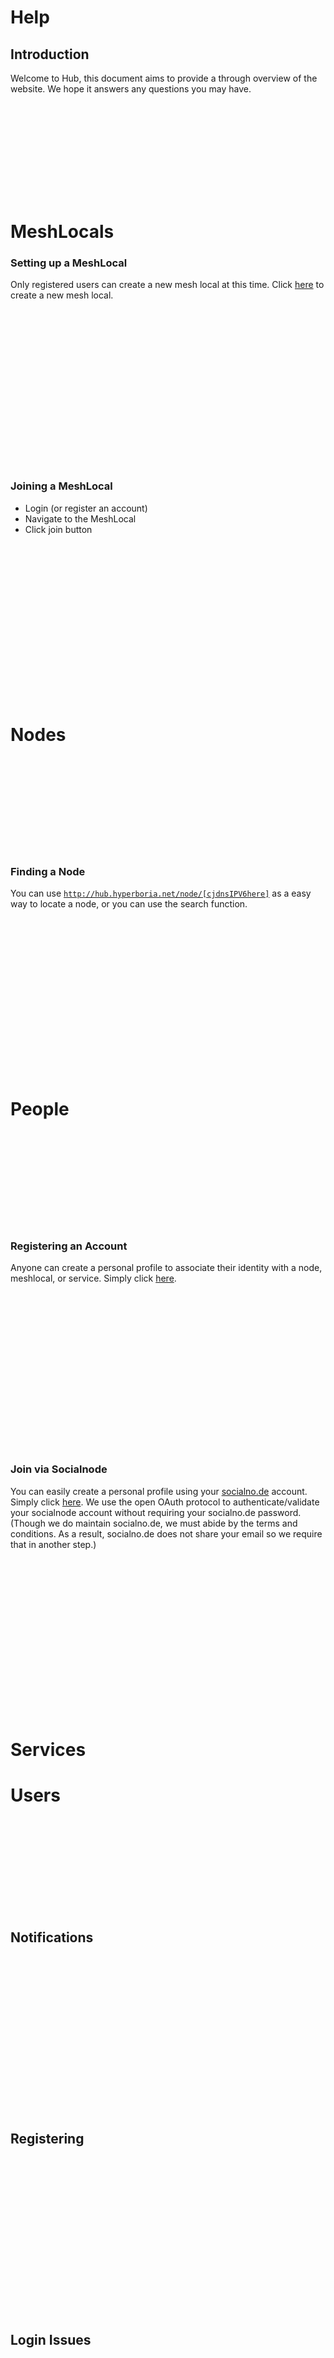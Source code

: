 Help
=====


Introduction
---------------

Welcome to Hub, this document aims to provide a through overview of the website. We hope it answers any questions you may have.

<p style="padding-bottom:150px"></p>

MeshLocals
========

### Setting up a MeshLocal

Only registered users can create a new mesh local at this time. Click [here](/meshlocals/new) to create a new mesh local.
<p style="padding-bottom:250px"></p>

### Joining a MeshLocal

 - Login (or register an account)
 - Navigate to the MeshLocal
 - Click join button

<p style="padding-bottom:250px"></p>

 Nodes
 ========
<p style="padding-bottom:150px"></p>

 ### Finding a Node

 You can use <code>http://hub.hyperboria.net/node/[cjdnsIPV6here]</code> as a easy way to locate a node, or you can use the search function.

<p style="padding-bottom:250px"></p>

 People
 =========

<p style="padding-bottom:150px"></p>

### Registering an Account

Anyone can create a personal profile to associate their identity with a node, meshlocal, or service. Simply click [here](/auth/register).
<p style="padding-bottom:250px"></p>

### Join via Socialnode

You can easily create a personal profile using your [socialno.de](http://socialno.de) account. Simply click [here](/auth/socialnode). We use the open OAuth protocol to authenticate/validate your socialnode account without requiring your socialno.de password. (Though we do maintain socialno.de, we must abide by the terms and conditions. As a result, socialno.de does not share your email so we require that in another step.)
<p style="padding-bottom:250px"></p>

 Services
 =========

 Users
 =========
<p style="padding-bottom:150px"></p>

 Notifications
 --------------
<p style="padding-bottom:250px"></p>

 Registering
 --------------
<p style="padding-bottom:250px"></p>

 Login Issues
 ---------------
<p style="padding-bottom:250px"></p>

 Email issues
 ---------------
<p style="padding-bottom:250px"></p>

 Comments
 =========
 
You can comment on node, meshlocal and people profile pages.
<p style="padding-bottom:250px"></p>

Acceptable Comment Usage
-------------------------------

If you got redirected here, chances are you've attempted to post a comment within 60 seconds of your last comment. Please wait atleast a minute in between comments, we have spam protections in place to prevent malicous abuse.

<p style="padding-bottom:20px"></p>
    
If you believe an error has occured and you have not commented recently, please click [here](/url?id=4035).
<p style="padding-bottom:250px"></p>

Editing your comment
-------------------------

You cannot edit your comment at this time, however that is planned.
<p style="padding-bottom:250px"></p>

Deleting your comment
---------------------------

You cannot delete your comments at this time, however that is planned.
<p style="padding-bottom:250px"></p>

Deleting a comment on your page
----------------------------

You can only request a comment be deleted by a site administrator if it violates the terms of service. 
<p style="padding-bottom:250px"></p>

Request a comment to be deleted
-----------------------------

Comments will soon have a dropdown menu with a report link that leads to a special form, where admins are notified by email immediately.
<p style="padding-bottom:550px"></p>
